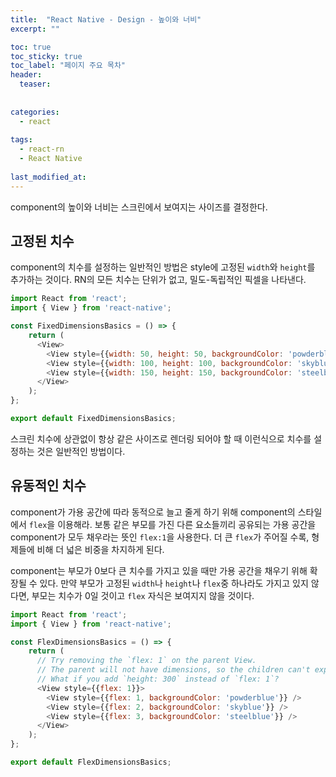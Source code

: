 ```yaml
---
title:  "React Native - Design - 높이와 너비"
excerpt: ""

toc: true
toc_sticky: true
toc_label: "페이지 주요 목차"
header:
  teaser: 
  
  
categories:
  - react
  
tags:
  - react-rn
  - React Native
  
last_modified_at: 
---
```


component의 높이와 너비는 스크린에서 보여지는 사이즈를 결정한다.

## 고정된 치수

component의 치수를 설정하는 일반적인 방법은 style에 고정된 `width`와 `height`를 추가하는 것이다. RN의 모든 치수는
단위가 없고, 밀도-독립적인 픽셀을 나타낸다.

```js
import React from 'react';
import { View } from 'react-native';

const FixedDimensionsBasics = () => {
    return (
      <View>
        <View style={{width: 50, height: 50, backgroundColor: 'powderblue'}} />
        <View style={{width: 100, height: 100, backgroundColor: 'skyblue'}} />
        <View style={{width: 150, height: 150, backgroundColor: 'steelblue'}} />
      </View>
    );
};

export default FixedDimensionsBasics;
```
스크린 치수에 상관없이 항상 같은 사이즈로 렌더링 되어야 할 때 이런식으로 치수를 설정하는 것은 일반적인 방법이다.

## 유동적인 치수

component가 가용 공간에 따라 동적으로 늘고 줄게 하기 위해 component의 스타일에서 `flex`을 이용해라.
보통 같은 부모를 가진 다른 요소들끼리 공유되는 가용 공간을 component가 모두 채우라는 뜻인 `flex:1`을 사용한다.
더 큰 `flex`가 주어질 수록, 형제들에 비해 더 넓은 비중을 차지하게 된다.

component는 부모가 0보다 큰 치수를 가지고 있을 때만 가용 공간을 채우기 위해 확장될 수 있다. 만약 부모가 고정된 `width`나 
`height`나 `flex`중 하나라도 가지고 있지 않다면, 부모는 치수가 0일 것이고 `flex` 자식은 보여지지 않을 것이다.

```js
import React from 'react';
import { View } from 'react-native';

const FlexDimensionsBasics = () => {
    return (
      // Try removing the `flex: 1` on the parent View.
      // The parent will not have dimensions, so the children can't expand.
      // What if you add `height: 300` instead of `flex: 1`?
      <View style={{flex: 1}}>
        <View style={{flex: 1, backgroundColor: 'powderblue'}} />
        <View style={{flex: 2, backgroundColor: 'skyblue'}} />
        <View style={{flex: 3, backgroundColor: 'steelblue'}} />
      </View>
    );
};

export default FlexDimensionsBasics;
```


